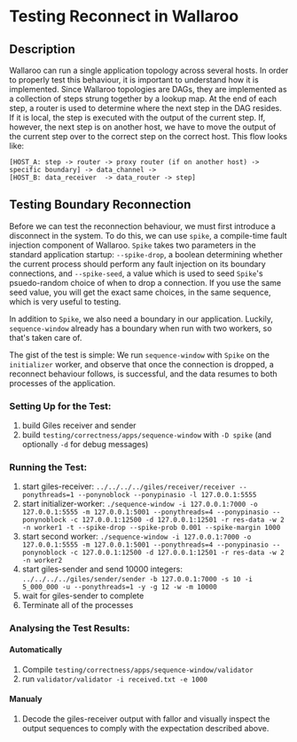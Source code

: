 # Testing Reconnect in Wallaroo

## Description

Wallaroo can run a single application topology across several hosts. In order to properly test this behaviour, it is important to understand how it is implemented.
Since Wallaroo topologies are DAGs, they are implemented as a collection of steps strung together by a lookup map. At the end of each step, a router is used to determine where the next step in the DAG resides. If it is local, the step is executed with the output of the current step. If, however, the next step is on another host, we have to move the output of the current step over to the correct step on the correct host. This flow looks like: 

```
[HOST_A: step -> router -> proxy router (if on another host) -> specific boundary] -> data_channel ->
[HOST_B: data_receiver  -> data_router -> step]
```


##  Testing Boundary Reconnection
Before we can test the reconnection behaviour, we must first introduce a disconnect in the system.
To do this, we can use `spike`, a compile-time fault injection component of Wallaroo.
`Spike` takes two parameters in the standard application startup: `--spike-drop`, a boolean determining whether the current process should perform any fault injection on its boundary connections, and `--spike-seed`, a value which is used to seed `Spike`'s psuedo-random choice of when to drop a connection. If you use the same seed value, you will get the exact same choices, in the same sequence, which is very useful to testing.

In addition to `Spike`, we also need a boundary in our application.
Luckily, `sequence-window` already has a boundary when run with two workers, so that's taken care of.

The gist of the test is simple: We run `sequence-window` with `Spike` on the `initializer` worker, and observe that once the connection is dropped, a reconnect behaviour follows, is successful, and the data resumes to both processes of the application.


### Setting Up for the Test:

1. build Giles receiver and sender
1. build `testing/correctness/apps/sequence-window` with `-D spike` (and optionally `-d` for debug messages)

### Running the Test:

1. start giles-receiver:  `../../../../giles/receiver/receiver --ponythreads=1 --ponynoblock --ponypinasio -l 127.0.0.1:5555`
1. start initializer-worker: `./sequence-window -i 127.0.0.1:7000 -o 127.0.0.1:5555 -m 127.0.0.1:5001 --ponythreads=4 --ponypinasio --ponynoblock -c 127.0.0.1:12500 -d 127.0.0.1:12501 -r res-data -w 2 -n worker1 -t --spike-drop --spike-prob 0.001 --spike-margin 1000`
1. start second worker: `./sequence-window -i 127.0.0.1:7000 -o 127.0.0.1:5555 -m 127.0.0.1:5001 --ponythreads=4 --ponypinasio --ponynoblock -c 127.0.0.1:12500 -d 127.0.0.1:12501 -r res-data -w 2 -n worker2`
1. start giles-sender and send 10000 integers: `../../../../giles/sender/sender -b 127.0.0.1:7000 -s 10 -i 5_000_000 -u --ponythreads=1 -y -g 12 -w -m 10000`
1. wait for giles-sender to complete
1. Terminate all of the processes

### Analysing the Test Results:

#### Automatically
1. Compile `testing/correctness/apps/sequence-window/validator`
2. run `validator/validator -i received.txt -e 1000`

#### Manualy

1. Decode the giles-receiver output with fallor and visually inspect the output sequences to comply with the expectation described above.
